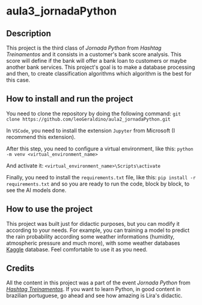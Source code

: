 <h1>aula3_jornadaPython</h1>

<h2>Description</h2>

This project is the third class of <i>Jornada Python</i> from <i>Hashtag Treinamentos</i> and it 
consists in a customer's bank score analysis. This score will define if the bank will offer a bank 
loan to customers or maybe another bank services. This project's goal is to make a database processing 
and then, to create classification algorithms which algorithm is the best for this case.

<h2>How to install and run the project</h2>

You need to clone the repository by doing the following command: ```git clone https://github.com/leoGeraldino/aula2_jornadaPython.git```

In ```VSCode```, you need to install the extension ```Jupyter``` from Microsoft (I recommend this extension).

After this step, you need to configure a virtual environment, like this: ```python -m venv <virtual_environment_name>```

And activate it: ```<virtual_environment_name>\Scripts\activate```

Finally, you need to install the ```requirements.txt``` file, like this: ```pip install -r requirements.txt``` and so you are ready to run the code, block by block, to see the AI models done.

<h2>How to use the project</h2>

This project was built just for didactic purposes, but you can modify it according to your needs. For example, you can training a model to predict the rain probability according some weather informations (humidity, atmospheric pressure and much more), with some weather databases <a target= "_blank" href= "https://www.kaggle.com/">Kaggle</a> database. Feel comfortable to use it as you need.

<h2>Credits</h2>

All the content in this project was a part of the event <i>Jornada Python</i> from <i><a target="_blank" href="https://www.youtube.com/@HashtagTreinamentos">Hashtag Treinamentos</a></i>. If you want to learn Python, in good content in brazilian portuguese, go ahead and see how amazing is Lira's didactic. 